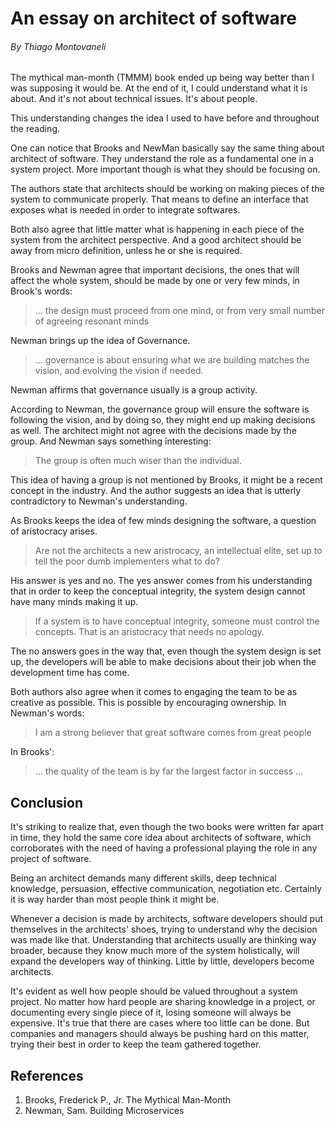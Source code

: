 # An essay on architect of software

###### By Thiago Montovaneli

The mythical man-month (TMMM) book ended up being way better than I was supposing it would be. At the end of it, I could understand what it is about. And it's not about technical issues. It's about people.

This understanding changes the idea I used to have before and throughout the reading.

One can notice that Brooks and NewMan basically say the same thing about architect of software. They understand the role as a fundamental one in a system project. More important though is what they should be focusing on.

The authors state that architects should be working on making pieces of the system to communicate properly. That means to define an interface that exposes what is needed in order to integrate softwares.

Both also agree that little matter what is happening in each piece of the system from the architect perspective. And a good architect should be away from micro definition, unless he or she is required.

Brooks and Newman agree that important decisions, the ones that will affect the whole system, should be made by one or very few minds, in Brook's words: 

> ... the design must proceed from one mind, or from very small number of agreeing resonant minds 

Newman brings up the idea of Governance.

> ... governance is about ensuring what we are building matches the vision, and evolving the vision if needed. 

Newman affirms that governance usually is a group activity. 

According to Newman, the governance group will ensure the software is following the vision, and by doing so, they might end up making decisions as well. The architect might not agree with the decisions made by the group. And Newman says something interesting:

> The group is often much wiser than the individual.

This idea of having a group is not mentioned by Brooks, it might be a recent concept in the industry. And the author suggests an idea that is utterly contradictory to Newman's understanding.

As Brooks keeps the idea of few minds designing the software, a question of aristocracy arises. 

> Are not the architects a new aristrocacy, an intellectual elite, set up to tell the poor dumb implementers what to do?

His answer is yes and no. The yes answer comes from his understanding that in order to keep the conceptual integrity, the system design cannot have many minds making it up.

> If a system is to have conceptual integrity, someone must control the concepts. That is an aristocracy that needs no apology.

The no answers goes in the way that, even though the system design is set up, the developers will be able to make decisions about their job when the development time has come.

Both authors also agree when it comes to engaging the team to be as creative as possible. This is possible by encouraging ownership. In Newman's words:

> I am a strong believer that great software comes from great people

In Brooks':

> ... the quality of the team is by far the largest factor in success ...



## Conclusion

It's striking to realize that, even though the two books were written far apart in time, they hold the same core idea about architects of software, which corroborates with the need of having a professional playing the role in any project of software. 

Being an architect demands many different skills, deep technical knowledge, persuasion, effective communication, negotiation etc. Certainly it is way harder than most people think it might be.

Whenever a decision is made by architects, software developers should put themselves in the architects' shoes, trying to understand why the decision was made like that. Understanding that architects usually are thinking way broader, because they know much more of the system holistically, will expand the developers way of thinking. Little by little, developers become architects. 

It's evident as well how people should be valued throughout a system project. No matter how hard people are sharing knowledge in a project, or documenting every single piece of it, losing someone will always be expensive. It's true that there are cases where too little can be done. But companies and managers should always be pushing hard on this matter, trying their best in order to keep the team gathered together.



## References

1. Brooks, Frederick P., Jr. The Mythical Man-Month
2. Newman, Sam. Building Microservices